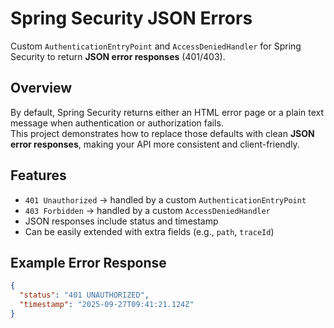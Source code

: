 # Spring Security JSON Errors

Custom `AuthenticationEntryPoint` and `AccessDeniedHandler` for Spring Security to return **JSON error responses** (401/403).

## Overview

By default, Spring Security returns either an HTML error page or a plain text message when authentication or authorization fails.  
This project demonstrates how to replace those defaults with clean **JSON error responses**, making your API more consistent and client-friendly.

## Features

- `401 Unauthorized` → handled by a custom `AuthenticationEntryPoint`  
- `403 Forbidden` → handled by a custom `AccessDeniedHandler`  
- JSON responses include status and timestamp  
- Can be easily extended with extra fields (e.g., `path`, `traceId`)

## Example Error Response

```json
{
  "status": "401 UNAUTHORIZED",
  "timestamp": "2025-09-27T09:41:21.124Z"
}
